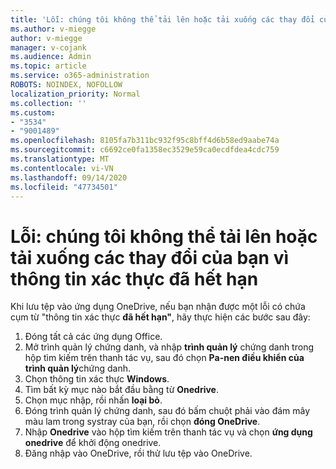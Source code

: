 ```yaml
---
title: 'Lỗi: chúng tôi không thể tải lên hoặc tải xuống các thay đổi của bạn vì thông tin xác thực đã hết hạn'
ms.author: v-miegge
author: v-miegge
manager: v-cojank
ms.audience: Admin
ms.topic: article
ms.service: o365-administration
ROBOTS: NOINDEX, NOFOLLOW
localization_priority: Normal
ms.collection: ''
ms.custom:
- "3534"
- "9001489"
ms.openlocfilehash: 8105fa7b311bc932f95c8bff4d6b58ed9aabe74a
ms.sourcegitcommit: c6692ce0fa1358ec3529e59ca0ecdfdea4cdc759
ms.translationtype: MT
ms.contentlocale: vi-VN
ms.lasthandoff: 09/14/2020
ms.locfileid: "47734501"
---
```

# <a name="error-we-cant-upload-or-download-your-changes-because-your-cached-credentials-have-expired"></a>Lỗi: chúng tôi không thể tải lên hoặc tải xuống các thay đổi của bạn vì thông tin xác thực đã hết hạn

Khi lưu tệp vào ứng dụng OneDrive, nếu bạn nhận được một lỗi có chứa cụm từ "thông tin xác thực **đã hết hạn"**, hãy thực hiện các bước sau đây:

1. Đóng tất cả các ứng dụng Office.
1. Mở trình quản lý chứng danh, và nhập **trình quản lý** chứng danh trong hộp tìm kiếm trên thanh tác vụ, sau đó chọn **Pa-nen điều khiển của trình quản lý**chứng danh.
1. Chọn thông tin xác thực **Windows**.
1. Tìm bất kỳ mục nào bắt đầu bằng từ **Onedrive**.
1. Chọn mục nhập, rồi nhấn **loại bỏ**.
1. Đóng trình quản lý chứng danh, sau đó bấm chuột phải vào đám mây màu lam trong systray của bạn, rồi chọn **đóng OneDrive**.
1. Nhập **Onedrive** vào hộp tìm kiếm trên thanh tác vụ và chọn **ứng dụng onedrive** để khởi động onedrive.
1. Đăng nhập vào OneDrive, rồi thử lưu tệp vào OneDrive.
